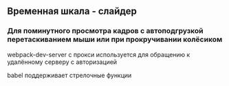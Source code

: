 ## Временная шкала - слайдер
### Для поминутного просмотра кадров с автоподгрузкой перетаскиванием мыши или при прокручивании колёсиком
webpack-dev-server с прокси используется для обращению к удалённому серверу с авторизацией

babel поддерживает стрелочные функции

